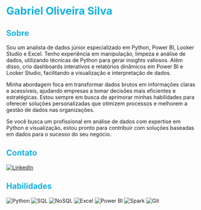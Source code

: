 # **<font color=#14b1e0>Gabriel Oliveira Silva</font>**


## <font color=#14b1e0>Sobre</font>
Sou um analista de dados júnior especializado em Python, Power BI, Looker Studio e Excel. Tenho experiência em manipulação, limpeza e análise de dados, utilizando técnicas de Python para gerar insights valiosos. Além disso, crio dashboards interativos e relatórios dinâmicos em Power BI e Looker Studio, facilitando a visualização e interpretação de dados.

Minha abordagem foca em transformar dados brutos em informações claras e acessíveis, ajudando empresas a tomar decisões mais eficientes e estratégicas. Estou sempre em busca de aprimorar minhas habilidades para oferecer soluções personalizadas que otimizem processos e melhorem a gestão de dados nas organizações.

Se você busca um profissional em análise de dados com expertise em Python e visualização, estou pronto para contribuir com soluções baseadas em dados para o sucesso do seu negócio.

## <font color=#14b1e0>Contato</font>
[![LinkedIn](https://img.shields.io/badge/LinkedIn-000?style=for-the-badge&logo=linkedin&logoColor=02e7f7)](https://www.linkedin.com/in/gabriel-gos/)

## <font color=14b1e0>Habilidades</font>
![Python](https://img.shields.io/badge/Python-000?style=for-the-badge&logo=python&logoColor=02e7f7)
![SQL](https://img.shields.io/badge/sql-000?style=for-the-badge&logoColor=02e7f7)
![NoSQL](https://img.shields.io/badge/NoSQL-000?style=for-the-badge&logoColor=02e7f7)
![Excel](https://img.shields.io/badge/excel-000?style=for-the-badge&logoColor=02e7f7)
![Power BI](https://img.shields.io/badge/PowerBI-000?style=for-the-badge&logo=powerbi&logoColor=02e7f7)
![Spark](https://img.shields.io/badge/Spark-000?style=for-the-badge&logo=apachespark&logoColor=02e7f7)
![Git](https://img.shields.io/badge/GIT-000?style=for-the-badge&logo=git&logoColor=02e7f7)

<!--
**gabrielbsb82/gabrielbsb82** is a ✨ _special_ ✨ repository because its `README.md` (this file) appears on your GitHub profile.

Here are some ideas to get you started:

- 🔭 I’m currently working on ...
- 🌱 I’m currently learning ...
- 👯 I’m looking to collaborate on ...
- 🤔 I’m looking for help with ...
- 💬 Ask me about ...
- 📫 How to reach me: ...
- 😄 Pronouns: ...
- ⚡ Fun fact: ...
-->
